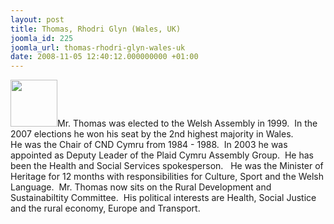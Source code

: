 ```yaml
---
layout: post
title: Thomas, Rhodri Glyn (Wales, UK)
joomla_id: 225
joomla_url: thomas-rhodri-glyn-wales-uk
date: 2008-11-05 12:40:12.000000000 +01:00
---
```

<img src="http://www.freegaza.org/uploads/passengers/" width="75" />Mr. Thomas was elected to the Welsh Assembly in 1999.&nbsp; In the 2007 elections he won his seat by the 2nd highest majority in Wales. <br />He was the Chair of CND Cymru from 1984 - 1988.&nbsp; In 2003 he was appointed as Deputy Leader of the Plaid Cymru Assembly Group.&nbsp; He has been the Health and Social Services spokesperson.&nbsp;&nbsp; He was the Minister of Heritage for 12 months with responsibilities for Culture, Sport and the Welsh Language.&nbsp; Mr. Thomas now sits on the Rural Development and Sustainabiltity Committee.&nbsp; His political interests are Health, Social Justice and the rural economy, Europe and Transport.<p><a href=""></a></p>
